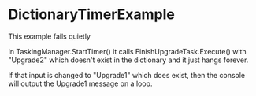 # DictionaryTimerExample
This example fails quietly

In TaskingManager.StartTimer() it calls FinishUpgradeTask.Execute() with "Upgrade2" which doesn't exist in the dictionary and it just hangs forever.

If that input is changed to "Upgrade1" which does exist, then the console will output the Upgrade1 message on a loop.
